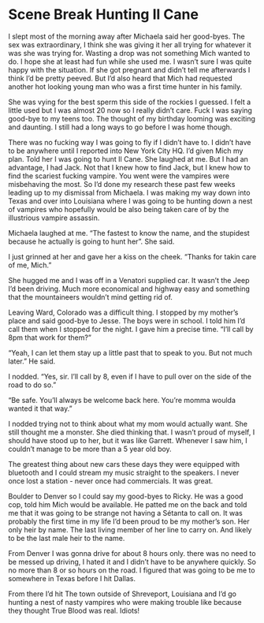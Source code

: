 #  Scene Break Hunting Il Cane

I slept most of the morning away after Michaela said her good-byes. The sex was
extraordinary, I think she was giving it her all trying for whatever it was she
was trying for. Wasting a drop was not something Mich wanted to do. I hope she
at least had fun while she used me. I wasn’t sure I was quite happy with the
situation. If she got pregnant and didn’t tell me afterwards I think I’d be
pretty peeved. But I’d also heard that Mich had requested another hot looking
young man who was a first time hunter in his family.

She was vying for the best sperm this side of the rockies I guessed. I felt a
little used but I was almost 20 now so I really didn’t care. Fuck I was saying
good-bye to my teens too. The thought of my birthday looming was exciting and
daunting. I still had a long ways to go before I was home though.

There was no fucking way I was going to fly if I didn’t have to. I didn’t have
to be anywhere until I reported into New York City HQ. I’d given Mich my plan.
Told her I was going to hunt Il Cane. She laughed at me. But I had an advantage,
I had Jack. Not that I knew how to find Jack, but I knew how to find the
scariest fucking vampire. You went were the vampires were misbehaving the most.
So I’d done my research these past few weeks leading up to my dismissal from
Michaela. I was making my way down into Texas and over into Louisiana where I
was going to be hunting down a nest of vampires who hopefully would be also
being taken care of by the illustrious vampire assassin.

Michaela laughed at me. “The fastest to know the name, and the stupidest because
he actually is going to hunt her”. She said.

I just grinned at her and gave her a kiss on the cheek. “Thanks for takin care
of me, Mich.”

She hugged me and I was off in a Venatori supplied car. It wasn’t the Jeep I’d
been driving. Much more economical and highway easy and something that the
mountaineers wouldn’t mind getting rid of.

Leaving Ward, Colorado was a difficult thing. I stopped by my mother’s place and
said good-bye to Jesse. The boys were in school. I told him I’d call them when I
stopped for the night. I gave him a precise time. “I’ll call by 8pm that work
for them?”

“Yeah, I can let them stay up a little past that to speak to you. But not much
later.” He said.

I nodded. “Yes, sir. I’ll call by 8, even if I have to pull over on the side of
the road to do so.”

“Be safe. You’ll always be welcome back here. You’re momma woulda wanted it that
way.”

I nodded trying not to think about what my mom would actually want. She still
thought me a monster. She died thinking that. I wasn’t proud of myself, I should
have stood up to her, but it was like Garrett. Whenever I saw him, I couldn’t
manage to be more than a 5 year old boy.

The greatest thing about new cars these days they were equipped with bluetooth
and I could stream my music straight to the speakers. I never once lost a
station - never once had commercials. It was great.

Boulder to Denver so I could say my good-byes to Ricky. He was a good cop, told
him Mich would be available. He patted me on the back and told me that it was
going to be strange not having a Sétanta to call on. It was probably the first
time in my life I’d been proud to be my mother’s son. Her only heir by name. The
last living member of her line to carry on. And likely to be the last male heir
to the name.

From Denver I was gonna drive for about 8 hours only. there was no need to be
messed up driving, I hated it and I didn’t have to be anywhere quickly. So no
more than 8 or so hours on the road. I figured that was going to be me to
somewhere in Texas before I hit Dallas.

From there I’d hit The town outside of Shreveport, Louisiana and I’d go hunting
a nest of nasty vampires who were making trouble like because they thought True
Blood was real. Idiots!


<!--stackedit_data:
eyJoaXN0b3J5IjpbLTI4Mjg4MDgwNF19
-->